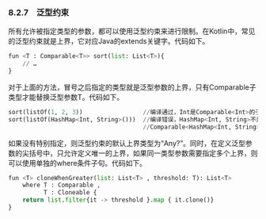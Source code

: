 ### 8.2.7　泛型约束

所有允许被指定类型的参数，都可以使用泛型约束来进行限制。在Kotlin中，常见的泛型约束就是上界，它对应Java的extends关键字。代码如下。

```python
fun <T : Comparable<T>> sort(list: List<T>){
    // …
}
```

对于上面的方法，冒号之后指定的类型就是泛型参数的上界，只有Comparable<T>子类型才能替换泛型参数T。代码如下。

```python
sort(listOf(1, 2, 3))                 //编译通过，Int是Comparable<Int>的子类型
sort(listOf(HashMap<Int, String>()))  //编译错误，HashMap<Int, String>不是
                                      //Comparable<HashMap<Int, String>>的子类
```

如果没有特别指定，则泛型约束的默认上界类型为“Any?”。同时，在定义泛型参数的尖括号中，只允许定义唯一的上界，如果同一类型参数需要指定多个上界，则可以使用单独的where条件子句。代码如下。

```python
fun <T> cloneWhenGreater(list: List<T> , threshold: T): List<T> 
    where T : Comparable ,
          T : Cloneable {
    return list.filter{it -> threshold }.map { it.clone()} 
}
```

